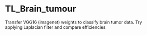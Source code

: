 # TL_Brain_tumour
Transfer VGG16 (imagenet) weights to classify brain tumor data. Try applying Laplacian filter and compare efficiencies
